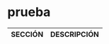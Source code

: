 # prueba
| SECCIÓN                             | DESCRIPCIÓN                                                  |
| ----------------------------------- | ------------------------------------------------------------ |
